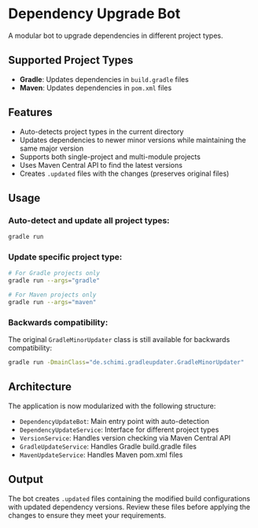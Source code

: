 # Dependency Upgrade Bot

A modular bot to upgrade dependencies in different project types.

## Supported Project Types

- **Gradle**: Updates dependencies in `build.gradle` files
- **Maven**: Updates dependencies in `pom.xml` files

## Features

- Auto-detects project types in the current directory
- Updates dependencies to newer minor versions while maintaining the same major version
- Supports both single-project and multi-module projects
- Uses Maven Central API to find the latest versions
- Creates `.updated` files with the changes (preserves original files)

## Usage

### Auto-detect and update all project types:
```bash
gradle run
```

### Update specific project type:
```bash
# For Gradle projects only
gradle run --args="gradle"

# For Maven projects only
gradle run --args="maven"
```

### Backwards compatibility:
The original `GradleMinorUpdater` class is still available for backwards compatibility:
```bash
gradle run -DmainClass="de.schimi.gradleupdater.GradleMinorUpdater"
```

## Architecture

The application is now modularized with the following structure:

- `DependencyUpdateBot`: Main entry point with auto-detection
- `DependencyUpdateService`: Interface for different project types
- `VersionService`: Handles version checking via Maven Central API
- `GradleUpdateService`: Handles Gradle build.gradle files
- `MavenUpdateService`: Handles Maven pom.xml files

## Output

The bot creates `.updated` files containing the modified build configurations with updated dependency versions. Review these files before applying the changes to ensure they meet your requirements.
